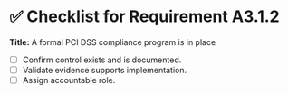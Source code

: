 # ✅ Checklist for Requirement A3.1.2

**Title:** A formal PCI DSS compliance program is in place

- [ ] Confirm control exists and is documented.
- [ ] Validate evidence supports implementation.
- [ ] Assign accountable role.
